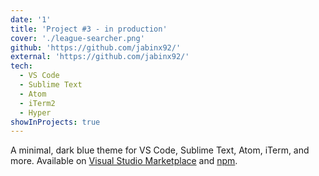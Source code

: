 ```yaml
---
date: '1'
title: 'Project #3 - in production'
cover: './league-searcher.png'
github: 'https://github.com/jabinx92/'
external: 'https://github.com/jabinx92/'
tech:
  - VS Code
  - Sublime Text
  - Atom
  - iTerm2
  - Hyper
showInProjects: true
---
```


A minimal, dark blue theme for VS Code, Sublime Text, Atom, iTerm, and more. Available on [Visual Studio Marketplace](https://marketplace.visualstudio.com/) and [npm](https://github.blog/2020-04-15-npm-has-joined-github/).
